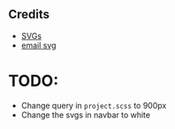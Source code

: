 ## Credits
- [SVGs](https://fontawesome.com/icons/)
- [email svg](https://www.svgrepo.com/svg/14478/email)


# TODO:
- Change query in `project.scss` to 900px
- Change the svgs in navbar to white